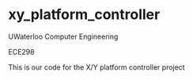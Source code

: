 # xy_platform_controller

UWaterloo Computer Engineering

ECE298

This is our code for the X/Y platform controller project
